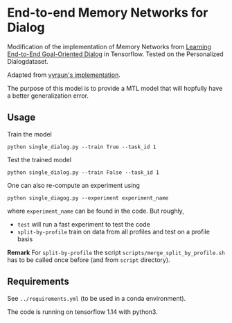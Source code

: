 # End-to-end Memory Networks for Dialog
Modification of the implementation of Memory Networks from [Learning End-to-End Goal-Oriented Dialog](https://arxiv.org/abs/1605.07683) in Tensorflow. Tested on the Personalized Dialogdataset. 

Adapted from [vyraun's implementation](https://github.com/vyraun/chatbot-MemN2N-tensorflow).

The purpose of this model is to provide a MTL model that will hopfully have a better generalization error.

## Usage

Train the model
```
python single_dialog.py --train True --task_id 1
```

Test the trained model
```
python single_dialog.py --train False --task_id 1
```

One can also re-compute an experiment using 

```
python single_diagog.py --experiment experiment_name
```

where `experiment_name` can be found in the code. But roughly,

- `test` will run a fast experiment to test the code
- `split-by-profile` train on data from all profiles and test on a profile basis 

**Remark** For `split-by-profile` the script `scripts/merge_split_by_profile.sh` has to be called once before (and from 
`script` directory).

## Requirements

See `../requirements.yml` (to be used in a conda environment).

The code is running on tensorflow 1.14 with python3.



